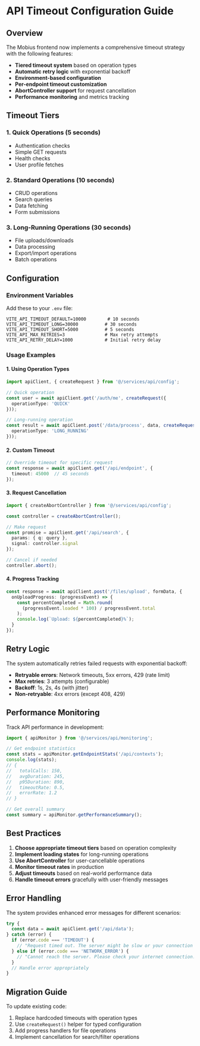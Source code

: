 # API Timeout Configuration Guide

## Overview

The Mobius frontend now implements a comprehensive timeout strategy with the following features:

- **Tiered timeout system** based on operation types
- **Automatic retry logic** with exponential backoff
- **Environment-based configuration**
- **Per-endpoint timeout customization**
- **AbortController support** for request cancellation
- **Performance monitoring** and metrics tracking

## Timeout Tiers

### 1. Quick Operations (5 seconds)
- Authentication checks
- Simple GET requests
- Health checks
- User profile fetches

### 2. Standard Operations (10 seconds)
- CRUD operations
- Search queries
- Data fetching
- Form submissions

### 3. Long-Running Operations (30 seconds)
- File uploads/downloads
- Data processing
- Export/import operations
- Batch operations

## Configuration

### Environment Variables

Add these to your `.env` file:

```env
VITE_API_TIMEOUT_DEFAULT=10000        # 10 seconds
VITE_API_TIMEOUT_LONG=30000          # 30 seconds
VITE_API_TIMEOUT_SHORT=5000          # 5 seconds
VITE_API_MAX_RETRIES=3               # Max retry attempts
VITE_API_RETRY_DELAY=1000            # Initial retry delay
```

### Usage Examples

#### 1. Using Operation Types

```typescript
import apiClient, { createRequest } from '@/services/api/config';

// Quick operation
const user = await apiClient.get('/auth/me', createRequest({
  operationType: 'QUICK'
}));

// Long-running operation
const result = await apiClient.post('/data/process', data, createRequest({
  operationType: 'LONG_RUNNING'
}));
```

#### 2. Custom Timeout

```typescript
// Override timeout for specific request
const response = await apiClient.get('/api/endpoint', {
  timeout: 45000  // 45 seconds
});
```

#### 3. Request Cancellation

```typescript
import { createAbortController } from '@/services/api/config';

const controller = createAbortController();

// Make request
const promise = apiClient.get('/api/search', {
  params: { q: query },
  signal: controller.signal
});

// Cancel if needed
controller.abort();
```

#### 4. Progress Tracking

```typescript
const response = await apiClient.post('/files/upload', formData, {
  onUploadProgress: (progressEvent) => {
    const percentCompleted = Math.round(
      (progressEvent.loaded * 100) / progressEvent.total
    );
    console.log(`Upload: ${percentCompleted}%`);
  }
});
```

## Retry Logic

The system automatically retries failed requests with exponential backoff:

- **Retryable errors**: Network timeouts, 5xx errors, 429 (rate limit)
- **Max retries**: 3 attempts (configurable)
- **Backoff**: 1s, 2s, 4s (with jitter)
- **Non-retryable**: 4xx errors (except 408, 429)

## Performance Monitoring

Track API performance in development:

```typescript
import { apiMonitor } from '@/services/api/monitoring';

// Get endpoint statistics
const stats = apiMonitor.getEndpointStats('/api/contexts');
console.log(stats);
// {
//   totalCalls: 150,
//   avgDuration: 245,
//   p95Duration: 890,
//   timeoutRate: 0.5,
//   errorRate: 1.2
// }

// Get overall summary
const summary = apiMonitor.getPerformanceSummary();
```

## Best Practices

1. **Choose appropriate timeout tiers** based on operation complexity
2. **Implement loading states** for long-running operations
3. **Use AbortController** for user-cancellable operations
4. **Monitor timeout rates** in production
5. **Adjust timeouts** based on real-world performance data
6. **Handle timeout errors** gracefully with user-friendly messages

## Error Handling

The system provides enhanced error messages for different scenarios:

```typescript
try {
  const data = await apiClient.get('/api/data');
} catch (error) {
  if (error.code === 'TIMEOUT') {
    // "Request timed out. The server might be slow or your connection unstable."
  } else if (error.code === 'NETWORK_ERROR') {
    // "Cannot reach the server. Please check your internet connection."
  }
  // Handle error appropriately
}
```

## Migration Guide

To update existing code:

1. Replace hardcoded timeouts with operation types
2. Use `createRequest()` helper for typed configuration
3. Add progress handlers for file operations
4. Implement cancellation for search/filter operations